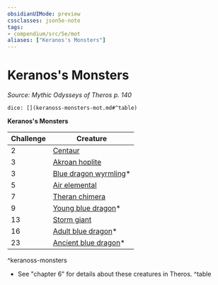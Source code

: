 ```yaml
---
obsidianUIMode: preview
cssclasses: json5e-note
tags:
- compendium/src/5e/mot
aliases: ["Keranos's Monsters"]
---
```

# Keranos's Monsters
*Source: Mythic Odysseys of Theros p. 140* 

`dice: [](keranoss-monsters-mot.md#^table)`

**Keranos's Monsters**

| Challenge | Creature |
|-----------|----------|
| 2 | [Centaur](b_centaur.md) |
| 3 | [Akroan hoplite](b_akroan-hoplite-mot.md) |
| 3 | [Blue dragon wyrmling](b_blue-dragon-wyrmling.md)* |
| 5 | [Air elemental](b_air-elemental.md) |
| 7 | [Theran chimera](b_theran-chimera-mot.md) |
| 9 | [Young blue dragon](b_young-blue-dragon.md)* |
| 13 | [Storm giant](b_storm-giant.md) |
| 16 | [Adult blue dragon](b_adult-blue-dragon.md)* |
| 23 | [Ancient blue dragon](b_ancient-blue-dragon.md)* |
^keranoss-monsters

* See "chapter 6" for details about these creatures in Theros.
^table